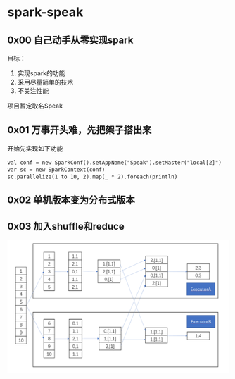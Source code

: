 # spark-speak
## 0x00 自己动手从零实现spark
目标：
1. 实现spark的功能
2. 采用尽量简单的技术
3. 不关注性能

项目暂定取名Speak 

## 0x01 万事开头难，先把架子搭出来
开始先实现如下功能
```
val conf = new SparkConf().setAppName("Speak").setMaster("local[2]")
var sc = new SparkContext(conf)
sc.parallelize(1 to 10, 2).map(_ * 2).foreach(println)
```

## 0x02 单机版本变为分布式版本
## 0x03 加入shuffle和reduce
![image](https://github.com/yuemenglong/spark-speak/blob/master/pic/shuffle.png)
